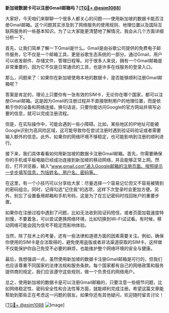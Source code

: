 **新加坡数据卡可以注册Gmail邮箱吗？[[TG💪+ @esim1088](https://t.me/s/esim1088)]**

大家好，今天咱们来聊聊一个很多人都关心的问题——使用新加坡的数据卡能否注册Gmail邮箱。这个问题其实涉及到了网络服务的使用规则、地理位置以及国际互联网服务的一些基本知识。为了让大家能更清楚地了解情况，我会从几个方面详细分析一下。

首先，让我们简单了解一下Gmail是什么。Gmail是由谷歌公司提供的免费电子邮件服务，它不仅是一个邮箱工具，更是谷歌生态系统的一部分。通过Gmail，用户可以收发邮件、存储文件、管理日程等。对于很多人来说，拥有一个Gmail邮箱是非常重要的，因为它不仅是日常通讯的工具，也是许多在线服务的登录入口。

那么，问题来了：如果你在新加坡使用本地的数据卡，是否能够顺利注册Gmail邮箱呢？

答案是肯定的，理论上只要你有一张有效的SIM卡，无论你在哪个国家，都可以注册Gmail邮箱。这是因为Gmail的注册过程并不直接限制用户的地理位置，而是依赖于你的设备和网络连接。换句话说，只要你能访问Google的官方网站并填写必要的信息，就可以完成注册流程。

但是，在实际操作中，可能会遇到一些小障碍。比如，某些地区的IP地址可能被Google识别为高风险区域，这可能导致你在尝试注册时遇到验证码验证或者需要输入额外的信息。此外，如果你的网络环境不够稳定，也可能影响到注册的顺利进行。

接下来，我们具体看看如何用新加坡的数据卡注册Gmail邮箱。首先，你需要确保你的手机或平板电脑已经成功连接到新加坡的移动网络，并且能够正常上网。然后，打开浏览器，输入“www.gmail.com”进入Google邮箱的注册页面。按照提示一步步填写信息，包括姓名、用户名、密码等。

在这里，有一个小技巧可以分享给大家：尽量选择一个容易记忆但又不容易被猜到的密码组合。同时，记得勾选“记住我”的选项，这样下次登录时会更加方便。另外，别忘了设置备用邮箱和手机号码，这是为了在忘记密码时找回账户的重要步骤。

如果你在注册过程中遇到了问题，比如无法收到验证码短信，或者页面加载速度特别慢，不要着急，可以尝试更换网络环境，比如切换到Wi-Fi试试看。有时候，移动网络可能会因为信号不稳定而影响体验。

当然，除了技术上的考量，还有一些法律和道德方面的因素需要关注。例如，确保你使用的SIM卡是合法取得的，避免使用盗版或者非法渠道获取的SIM卡。这样做不仅能保护你自己免受不必要的麻烦，也能维护整个网络环境的安全与健康。

最后，我想强调一点，虽然使用新加坡的数据卡注册Gmail邮箱是可行的，但我们也应该尊重不同国家的法律法规和服务条款。每个国家都有自己的网络政策和服务提供商的规定，我们应该遵守这些规则，做一个负责任的网络用户。

总之，使用新加坡的数据卡是可以注册Gmail邮箱的，只要注意一些细节问题，比如网络稳定性、密码安全性和合法性等方面，就能顺利完成注册。希望这篇文章能帮助到那些正在考虑这一问题的朋友。如果你还有其他疑问，欢迎随时留言讨论！

[[TG💪+ @esim1088](https://t.me/s/esim1088) ![Image](https://i.postimg.cc/4NQfJmqS/Snipaste-2025-05-13-00-14-12.png)]